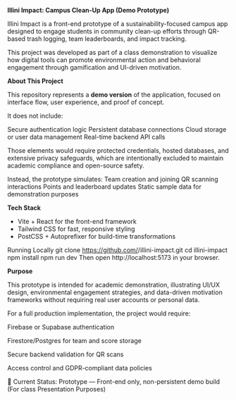 **Illini Impact: Campus Clean-Up App (Demo Prototype)**

Illini Impact is a front-end prototype of a sustainability-focused campus app designed to engage students in community clean-up efforts through QR-based trash logging, team leaderboards, and impact tracking.

This project was developed as part of a class demonstration to visualize how digital tools can promote environmental action and behavioral engagement through gamification and UI-driven motivation.

**About This Project**

This repository represents a **demo version** of the application, focused on interface flow, user experience, and proof of concept.

It does not include:

Secure authentication logic
Persistent database connections
Cloud storage or user data management
Real-time backend API calls

Those elements would require protected credentials, hosted databases, and extensive privacy safeguards, which are intentionally excluded to maintain academic compliance and open-source safety.

Instead, the prototype simulates:
Team creation and joining
QR scanning interactions
Points and leaderboard updates
Static sample data for demonstration purposes

**Tech Stack**
- Vite + React for the front-end framework
- Tailwind CSS for fast, responsive styling
- PostCSS + Autoprefixer for build-time transformations

Running Locally
git clone https://github.com/<your-username>/illini-impact.git
cd illini-impact
npm install
npm run dev
Then open http://localhost:5173 in your browser.

**Purpose**

This prototype is intended for academic demonstration, illustrating UI/UX design, environmental engagement strategies, and data-driven motivation frameworks without requiring real user accounts or personal data.

For a full production implementation, the project would require:

Firebase or Supabase authentication

Firestore/Postgres for team and score storage

Secure backend validation for QR scans

Access control and GDPR-compliant data policies

🏁 Current Status: Prototype — Front-end only, non-persistent demo build (For class Presentation Purposes)

